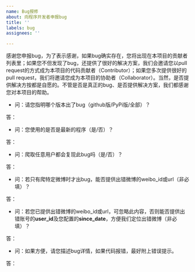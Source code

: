```yaml
---
name: Bug报修
about: 向程序开发者申报bug
title: ''
labels: bug
assignees: ''

---
```


感谢您申报bug，为了表示感谢，如果bug确实存在，您将出现在本项目的贡献者列表里；如果您不但发现了bug，还提供了很好的解决方案，我们会邀请您以pull request的方式成为本项目的代码贡献者（Contributor）；如果您多次提供很好的pull request，我们将邀请您成为本项目的协助者（Collaborator）。当然，是否提供解决方按都是自愿的。不管是否是真正的bug、是否提供解决方案，我们都感谢您对本项目的帮助。

- 问：请您指明哪个版本出了bug（github版/PyPi版/全部）？

答：

- 问：您使用的是否是最新的程序（是/否）？

答：

- 问：爬取任意用户都会复现此bug吗（是/否）？

答：

- 问：若只有爬特定微博时才出bug，能否提供出错微博的weibo_id或url（非必填）？

答：

- 问：若您已提供出错微博的weibo_id或url，可忽略此内容，否则能否提供出错账号的**user_id**及您配置的**since_date**，方便我们定位出错微博（非必填）？

答：

- 问：如果方便，请您描述bug详情，如果代码报错，最好附上错误提示。

答：
